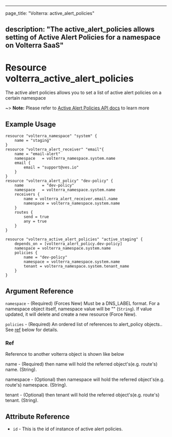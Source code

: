 ---

page_title: "Volterra: active_alert_policies"

description: "The active_alert_policies allows setting of Active Alert Policies for a namespace on Volterra SaaS"
-----------------------------------------------------------------------------------------------------------------

Resource volterra_active_alert_policies
=======================================

The active alert policies allows you to set a list of active alert policies on a certain namespace

~> **Note:** Please refer to [Active Alert Policies API docs](https://volterra.io/docs/api/namespace#operation/ves.io.schema.namespace.NamespaceCustomAPI.SetActiveAlertPolicies) to learn more

Example Usage
-------------

```hcl
resource "volterra_namespace" "system" {
	name = "staging"
}
resource "volterra_alert_receiver" "email"{
	name = "email-alert"
	namespace   = volterra_namespace.system.name
	email {
		email = "support@ves.io"
	}
}
resource "volterra_alert_policy" "dev-policy" {
	name        = "dev-policy"
	namespace   = volterra_namespace.system.name
	receivers {
		name = volterra_alert_receiver.email.name
		namespace = volterra_namespace.system.name
	}
	routes {
		send = true
		any = true
	}
}

resource "volterra_active_alert_policies" "active_staging" {
	depends_on = [volterra_alert_policy.dev-policy]
	namespace = volterra_namespace.system.name
	policies {
		name = "dev-policy"
		namespace = volterra_namespace.system.name
		tenant = volterra_namespace.system.tenant_name
	}
}

```

Argument Reference
------------------

`namespace` - (Required) (Forces New) Must be a DNS_LABEL format. For a namespace object itself, namespace value will be "" (`String`). If value updated, it will delete and create a new resource (Force New).

`policies` - (Required) An ordered list of references to alert_policy objects.. See [ref](#ref) below for details.

### Ref

Reference to another volterra object is shown like below

name - (Required) then name will hold the referred object's(e.g. route's) name. (String).

namespace - (Optional) then namespace will hold the referred object's(e.g. route's) namespace. (String).

tenant - (Optional) then tenant will hold the referred object's(e.g. route's) tenant. (String).

Attribute Reference
-------------------

-	`id` - This is the id of instance of active alert policies.
